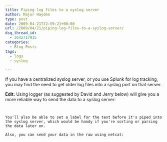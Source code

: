 ```yaml
---
title: Piping log files to a syslog server
author: Major Hayden
type: post
date: 2009-04-21T22:59:21+00:00
url: /2009/04/21/piping-log-files-to-a-syslog-server/
dsq_thread_id:
  - 3642717915
categories:
  - Blog Posts
tags:
  - logs
  - syslog

---
```

If you have a centralized syslog server, or you use Splunk for log tracking, you may find the need to get older log files into a syslog port on that server.

**Edit:** Using logger (as suggested by David and Jerry below) will give you a more reliable way to send the data to a syslog server:

```


You'll also be able to set a label for the text before it's piped into the syslog server, which would be handy if you're sorting or parsing the data later on.

Also, you can send your data in the raw using netcat:

```

